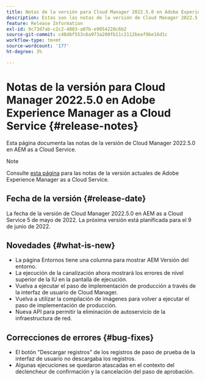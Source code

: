 ```yaml
---
title: Notas de la versión para Cloud Manager 2022.5.0 en Adobe Experience Manager as a Cloud Service
description: Estas son las notas de la versión de Cloud Manager 2022.5.0 en AEM as a Cloud Service.
feature: Release Information
exl-id: 9c73d7ab-c2c2-4803-a07b-e9054220c6b2
source-git-commit: c48d6f553c6a973a200fb11c2112beaf9be16d1c
workflow-type: tm+mt
source-wordcount: '177'
ht-degree: 3%

---
```



# Notas de la versión para Cloud Manager 2022.5.0 en Adobe Experience Manager as a Cloud Service {#release-notes}

Esta página documenta las notas de la versión de Cloud Manager 2022.5.0 en AEM as a Cloud Service.

>[!NOTE]
>
>Consulte [esta página](/help/release-notes/release-notes-cloud/release-notes-current.md) para las notas de la versión actuales de Adobe Experience Manager as a Cloud Service.

## Fecha de la versión {#release-date}

La fecha de la versión de Cloud Manager 2022.5.0 en AEM as a Cloud Service 5 de mayo de 2022. La próxima versión está planificada para el 9 de junio de 2022.

## Novedades {#what-is-new}

* La página Entornos tiene una columna para mostrar AEM Versión del entorno.
* La ejecución de la canalización ahora mostrará los errores de nivel superior de la IU en la pantalla de ejecución.
* Vuelva a ejecutar el paso de implementación de producción a través de la interfaz de usuario de Cloud Manager.
* Vuelva a utilizar la compilación de imágenes para volver a ejecutar el paso de implementación de producción.
* Nueva API para permitir la eliminación de autoservicio de la infraestructura de red.

## Correcciones de errores {#bug-fixes}

* El botón &quot;Descargar registros&quot; de los registros de paso de prueba de la interfaz de usuario no descargaba los registros.
* Algunas ejecuciones se quedaron atascadas en el contexto del déclencheur de confirmación y la cancelación del paso de aprobación.
